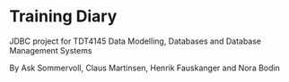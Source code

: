 # Training Diary

JDBC project for TDT4145 Data Modelling, Databases and Database Management Systems

By Ask Sommervoll, Claus Martinsen, Henrik Fauskanger and Nora Bodin
